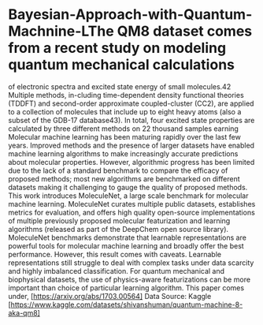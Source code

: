 # Bayesian-Approach-with-Quantum-Machnine-LThe QM8 dataset comes from a recent study on modeling quantum mechanical calculations
of electronic spectra and excited state energy of small molecules.42 Multiple methods, in-cluding time-dependent density functional theories (TDDFT) and second-order approximate coupled-cluster (CC2), are applied to a collection of molecules that include up to eight heavy atoms (also a subset of the GDB-17 database43). In total, four excited state properties are calculated by three different methods on 22 thousand samples earning
Molecular machine learning has been maturing rapidly over the last few years. Improved methods and the presence of larger datasets have enabled machine learning algorithms to make increasingly accurate predictions about molecular properties. However, algorithmic progress has been limited due to the lack of a standard benchmark to compare the efficacy of proposed methods; most new algorithms are benchmarked on different datasets making it challenging to gauge the quality of proposed methods. This work introduces MoleculeNet, a large scale benchmark for molecular machine learning. MoleculeNet curates multiple public datasets, establishes metrics for evaluation, and offers high quality open-source implementations of multiple previously proposed molecular featurization and learning algorithms (released as part of the DeepChem open source library). MoleculeNet benchmarks demonstrate that learnable representations are powerful tools for molecular machine learning and broadly offer the best performance. However, this result comes with caveats. Learnable representations still struggle to deal with complex tasks under data scarcity and highly imbalanced classification. For quantum mechanical and biophysical datasets, the use of physics-aware featurizations can be more important than choice of particular learning algorithm.
This paper comes under, [https://arxiv.org/abs/1703.00564]
Data Source: Kaggle [https://www.kaggle.com/datasets/shivanshuman/quantum-machine-8-aka-qm8]
